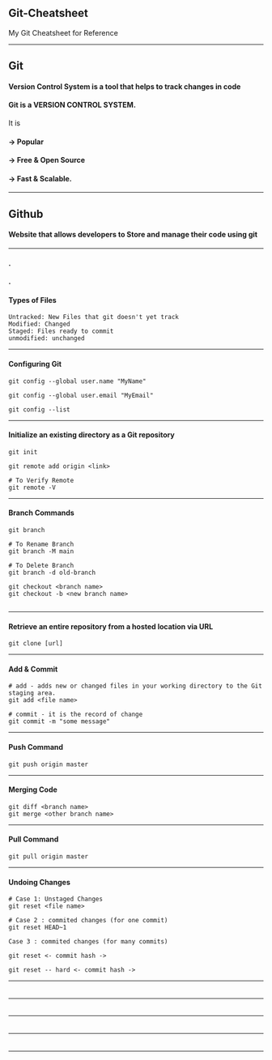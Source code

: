 ## Git-Cheatsheet
My Git Cheatsheet for Reference

***
## Git
#### Version Control System is a tool that helps to track changes in code
#### Git is a VERSION CONTROL SYSTEM.

It is
#### -> Popular
#### -> Free & Open Source
#### -> Fast & Scalable.

***
## Github
#### Website that allows developers to Store and manage their code using git

***
#### 
#### 
#### 
#### .
#### .

#### Types of Files
```
Untracked: New Files that git doesn't yet track
Modified: Changed
Staged: Files ready to commit
unmodified: unchanged
```
***

#### Configuring Git
```
git config --global user.name "MyName"
```
```
git config --global user.email "MyEmail"
```
```
git config --list
```
***


#### Initialize an existing directory as a Git repository
```
git init
```
```
git remote add origin <link>
```
```
# To Verify Remote
git remote -V
```

***

#### Branch Commands
```
git branch
```
```
# To Rename Branch
git branch -M main
```
```
# To Delete Branch
git branch -d old-branch
```

```
git checkout <branch name>
git checkout -b <new branch name> 
```

```

```
***

#### Retrieve an entire repository from a hosted location via URL
```
git clone [url]
```
***


#### Add & Commit
```
# add - adds new or changed files in your working directory to the Git staging area.
git add <file name>
```
```
# commit - it is the record of change
git commit -m "some message"
```
***


#### Push Command
``` Upload local repo content to Remote Repo
git push origin master
```
***


#### Merging Code
```
git diff <branch name>
git merge <other branch name>
```
***


#### Pull Command
```
git pull origin master
```
***


#### Undoing Changes
```
# Case 1: Unstaged Changes
git reset <file name>
```
```
# Case 2 : commited changes (for one commit)
git reset HEAD~1
```
```
Case 3 : commited changes (for many commits)

git reset <- commit hash ->

git reset -- hard <- commit hash ->
```
***


#### 
```

```
***


#### 
```

```
***


#### 
```

```
***


#### 
```

```
***
